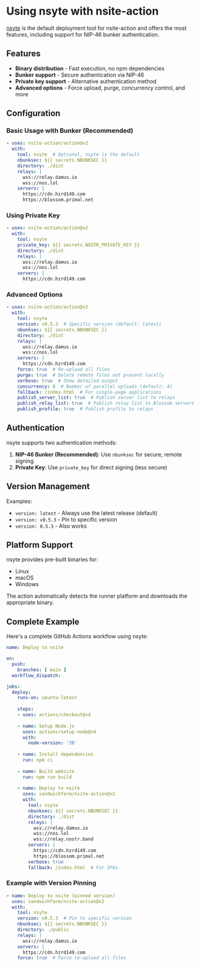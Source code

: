 # Using nsyte with nsite-action

[nsyte](https://github.com/sandwichfarm/nsyte) is the default deployment tool for nsite-action and offers the most features, including support for NIP-46 bunker authentication.

## Features

- **Binary distribution** - Fast execution, no npm dependencies
- **Bunker support** - Secure authentication via NIP-46
- **Private key support** - Alternative authentication method
- **Advanced options** - Force upload, purge, concurrency control, and more

## Configuration

### Basic Usage with Bunker (Recommended)

```yaml
- uses: nsite-action/action@v2
  with:
    tool: nsyte  # Optional, nsyte is the default
    nbunksec: ${{ secrets.NBUNKSEC }}
    directory: ./dist
    relays: |
      wss://relay.damus.io
      wss://nos.lol
    servers: |
      https://cdn.hzrd149.com
      https://blossom.primal.net
```

### Using Private Key

```yaml
- uses: nsite-action/action@v2
  with:
    tool: nsyte
    private_key: ${{ secrets.NOSTR_PRIVATE_KEY }}
    directory: ./dist
    relays: |
      wss://relay.damus.io
      wss://nos.lol
    servers: |
      https://cdn.hzrd149.com
```

### Advanced Options

```yaml
- uses: nsite-action/action@v2
  with:
    tool: nsyte
    version: v0.5.3  # Specific version (default: latest)
    nbunksec: ${{ secrets.NBUNKSEC }}
    directory: ./dist
    relays: |
      wss://relay.damus.io
      wss://nos.lol
    servers: |
      https://cdn.hzrd149.com
    force: true  # Re-upload all files
    purge: true  # Delete remote files not present locally
    verbose: true  # Show detailed output
    concurrency: 8  # Number of parallel uploads (default: 4)
    fallback: /index.html  # For single-page applications
    publish_server_list: true  # Publish server list to relays
    publish_relay_list: true  # Publish relay list to Blossom servers
    publish_profile: true  # Publish profile to relays
```

## Authentication

nsyte supports two authentication methods:

1. **NIP-46 Bunker (Recommended)**: Use `nbunksec` for secure, remote signing
2. **Private Key**: Use `private_key` for direct signing (less secure)

## Version Management

Examples:
- `version: latest` - Always use the latest release (default)
- `version: v0.5.3` - Pin to specific version
- `version: 0.5.3` - Also works

## Platform Support

nsyte provides pre-built binaries for:
- Linux
- macOS
- Windows

The action automatically detects the runner platform and downloads the appropriate binary.

## Complete Example

Here's a complete GitHub Actions workflow using nsyte:

```yaml
name: Deploy to nsite

on:
  push:
    branches: [ main ]
  workflow_dispatch:

jobs:
  deploy:
    runs-on: ubuntu-latest
    
    steps:
    - uses: actions/checkout@v4
    
    - name: Setup Node.js
      uses: actions/setup-node@v4
      with:
        node-version: '20'
        
    - name: Install dependencies
      run: npm ci
      
    - name: Build website
      run: npm run build
      
    - name: Deploy to nsite
      uses: sandwichfarm/nsite-action@v2
      with:
        tool: nsyte
        nbunksec: ${{ secrets.NBUNKSEC }}
        directory: ./dist
        relays: |
          wss://relay.damus.io
          wss://nos.lol
          wss://relay.nostr.band
        servers: |
          https://cdn.hzrd149.com
          https://blossom.primal.net
        verbose: true
        fallback: /index.html  # For SPAs
```

### Example with Version Pinning

```yaml
- name: Deploy to nsite (pinned version)
  uses: sandwichfarm/nsite-action@v2
  with:
    tool: nsyte
    version: v0.5.3  # Pin to specific version
    nbunksec: ${{ secrets.NBUNKSEC }}
    directory: ./public
    relays: |
      wss://relay.damus.io
    servers: |
      https://cdn.hzrd149.com
    force: true  # Force re-upload all files
```